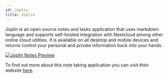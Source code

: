 ```yaml
---
id: Joplin
title: Joplin
---
```


Joplin is an open source notes and tasks application that uses markdown language and supports self-hosted integration with Nextcloud among other online cloud utilities. It is available on all desktop and mobile devices and returns control your personal and private information back into your hands.

[<img alt="Joplin Notes Preview" src="/img/Joplin.png" />](https://joplinapp.org)

To find out more about this note taking application you can visit their website [here](https://joplinapp.org).

